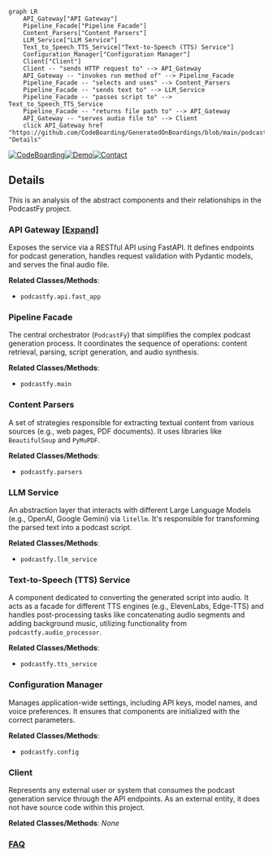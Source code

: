 ```mermaid
graph LR
    API_Gateway["API Gateway"]
    Pipeline_Facade["Pipeline Facade"]
    Content_Parsers["Content Parsers"]
    LLM_Service["LLM Service"]
    Text_to_Speech_TTS_Service["Text-to-Speech (TTS) Service"]
    Configuration_Manager["Configuration Manager"]
    Client["Client"]
    Client -- "sends HTTP request to" --> API_Gateway
    API_Gateway -- "invokes run method of" --> Pipeline_Facade
    Pipeline_Facade -- "selects and uses" --> Content_Parsers
    Pipeline_Facade -- "sends text to" --> LLM_Service
    Pipeline_Facade -- "passes script to" --> Text_to_Speech_TTS_Service
    Pipeline_Facade -- "returns file path to" --> API_Gateway
    API_Gateway -- "serves audio file to" --> Client
    click API_Gateway href "https://github.com/CodeBoarding/GeneratedOnBoardings/blob/main/podcastfy/API_Gateway.md" "Details"
```

[![CodeBoarding](https://img.shields.io/badge/Generated%20by-CodeBoarding-9cf?style=flat-square)](https://github.com/CodeBoarding/CodeBoarding)[![Demo](https://img.shields.io/badge/Try%20our-Demo-blue?style=flat-square)](https://www.codeboarding.org/demo)[![Contact](https://img.shields.io/badge/Contact%20us%20-%20contact@codeboarding.org-lightgrey?style=flat-square)](mailto:contact@codeboarding.org)

## Details

This is an analysis of the abstract components and their relationships in the PodcastFy project.

### API Gateway [[Expand]](./API_Gateway.md)
Exposes the service via a RESTful API using FastAPI. It defines endpoints for podcast generation, handles request validation with Pydantic models, and serves the final audio file.


**Related Classes/Methods**:

- `podcastfy.api.fast_app`


### Pipeline Facade
The central orchestrator (`PodcastFy`) that simplifies the complex podcast generation process. It coordinates the sequence of operations: content retrieval, parsing, script generation, and audio synthesis.


**Related Classes/Methods**:

- `podcastfy.main`


### Content Parsers
A set of strategies responsible for extracting textual content from various sources (e.g., web pages, PDF documents). It uses libraries like `BeautifulSoup` and `PyMuPDF`.


**Related Classes/Methods**:

- `podcastfy.parsers`


### LLM Service
An abstraction layer that interacts with different Large Language Models (e.g., OpenAI, Google Gemini) via `litellm`. It's responsible for transforming the parsed text into a podcast script.


**Related Classes/Methods**:

- `podcastfy.llm_service`


### Text-to-Speech (TTS) Service
A component dedicated to converting the generated script into audio. It acts as a facade for different TTS engines (e.g., ElevenLabs, Edge-TTS) and handles post-processing tasks like concatenating audio segments and adding background music, utilizing functionality from `podcastfy.audio_processor`.


**Related Classes/Methods**:

- `podcastfy.tts_service`


### Configuration Manager
Manages application-wide settings, including API keys, model names, and voice preferences. It ensures that components are initialized with the correct parameters.


**Related Classes/Methods**:

- `podcastfy.config`


### Client
Represents any external user or system that consumes the podcast generation service through the API endpoints. As an external entity, it does not have source code within this project.


**Related Classes/Methods**: _None_



### [FAQ](https://github.com/CodeBoarding/GeneratedOnBoardings/tree/main?tab=readme-ov-file#faq)